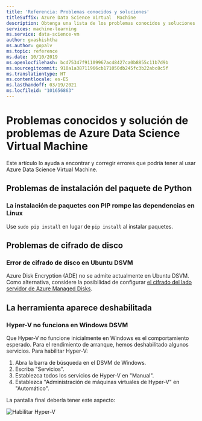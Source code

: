```yaml
---
title: 'Referencia: Problemas conocidos y soluciones'
titleSuffix: Azure Data Science Virtual  Machine
description: Obtenga una lista de los problemas conocidos y soluciones para Azure Data Science Virtual Machine
services: machine-learning
ms.service: data-science-vm
author: gvashishtha
ms.author: gopalv
ms.topic: reference
ms.date: 10/10/2019
ms.openlocfilehash: bcd75347f91109967ac48427ca0b8855c11b7d9b
ms.sourcegitcommit: 910a1a38711966cb171050db245fc3b22abc8c5f
ms.translationtype: HT
ms.contentlocale: es-ES
ms.lasthandoff: 03/19/2021
ms.locfileid: "101656863"
---
```

# <a name="known-issues-and-troubleshooting-the-azure-data-science-virtual-machine"></a>Problemas conocidos y solución de problemas de Azure Data Science Virtual Machine

Este artículo lo ayuda a encontrar y corregir errores que podría tener al usar Azure Data Science Virtual Machine.

## <a name="python-package-installation-issues"></a>Problemas de instalación del paquete de Python

### <a name="installing-packages-with-pip-breaks-dependencies-on-linux"></a>La instalación de paquetes con PIP rompe las dependencias en Linux

Use `sudo pip install` en lugar de `pip install` al instalar paquetes.

## <a name="disk-encryption-issues"></a>Problemas de cifrado de disco

### <a name="disk-encryption-fails-on-the-ubuntu-dsvm"></a>Error de cifrado de disco en Ubuntu DSVM

Azure Disk Encryption (ADE) no se admite actualmente en Ubuntu DSVM. Como alternativa, considere la posibilidad de configurar [el cifrado del lado servidor de Azure Managed Disks](../../virtual-machines/disk-encryption.md).

## <a name="tool-appears-disabled"></a>La herramienta aparece deshabilitada

### <a name="hyper-v-does-not-work-on-the-windows-dsvm"></a>Hyper-V no funciona en Windows DSVM

Que Hyper-V no funcione inicialmente en Windows es el comportamiento esperado. Para el rendimiento de arranque, hemos deshabilitado algunos servicios. Para habilitar Hyper-V:

1. Abra la barra de búsqueda en el DSVM de Windows.
1. Escriba "Servicios".
1. Establezca todos los servicios de Hyper-V en "Manual".
1. Establezca "Administración de máquinas virtuales de Hyper-V" en "Automático".

La pantalla final debería tener este aspecto:

   ![Habilitar Hyper-V](./media/workaround/hyperv-enable-dsvm.png)